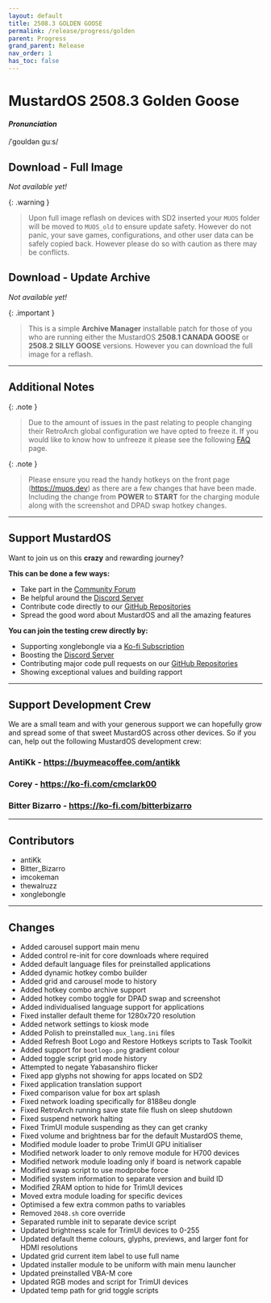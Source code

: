 ```yaml
---
layout: default
title: 2508.3 GOLDEN GOOSE
permalink: /release/progress/golden
parent: Progress
grand_parent: Release
nav_order: 1
has_toc: false
---
```


# MustardOS 2508.3 Golden Goose

#### _Pronunciation_

/ˈɡoʊldən ɡuːs/

## Download - Full Image

_Not available yet!_

{: .warning }
> Upon full image reflash on devices with SD2 inserted your `MUOS` folder will be moved to `MUOS_old` to ensure update
> safety. However do not panic, your save games, configurations, and other user data can be safely copied back. However
> please do so with caution as there may be conflicts.

## Download - Update Archive

_Not available yet!_

{: .important }
> This is a simple **Archive Manager** installable patch for those of you who are running either the MustardOS
> **2508.1 CANADA GOOSE** or **2508.2 SILLY GOOSE** versions. However you can download the full image for a reflash.

***

## Additional Notes

{: .note }
> Due to the amount of issues in the past relating to people changing their RetroArch global configuration
> we have opted to freeze it. If you would like to know how to unfreeze it please see
> the following [FAQ](https://community.muos.dev/t/my-retroarch-configuration-is-being-repressed/823) page.

{: .note }
> Please ensure you read the handy hotkeys on the front page (<a href="https://muos.dev">https://muos.dev</a>) as there
> are a few changes that have been made. Including the change from **POWER** to **START** for the charging module along
> with the screenshot and DPAD swap hotkey changes.

***

## Support MustardOS

Want to join us on this **crazy** and rewarding journey?

**This can be done a few ways:**

* Take part in the [Community Forum](https://community.muos.dev)
* Be helpful around the [Discord Server](https://discord.gg/muos)
* Contribute code directly to our [GitHub Repositories](https://github.com/MustardOS)
* Spread the good word about MustardOS and all the amazing features

**You can join the testing crew directly by:**

* Supporting xonglebongle via a [Ko-fi Subscription](https://ko-fi.com/xonglebongle)
* Boosting the [Discord Server](https://discord.gg/muos)
* Contributing major code pull requests on our [GitHub Repositories](https://github.com/MustardOS)
* Showing exceptional values and building rapport

***

## Support Development Crew

We are a small team and with your generous support we can hopefully grow and spread some of that sweet MustardOS
across other devices. So if you can, help out the following MustardOS development crew:

### AntiKk - <a href="https://buymeacoffee.com/antikk">https://buymeacoffee.com/antikk</a>

### Corey - <a href="https://ko-fi.com/cmclark00">https://ko-fi.com/cmclark00</a>

### Bitter Bizarro - <a href="https://ko-fi.com/bitterbizarro">https://ko-fi.com/bitterbizarro</a>

***

## Contributors

* antiKk
* Bitter_Bizarro
* imcokeman
* thewalruzz
* xonglebongle

***

## Changes

* Added carousel support main menu
* Added control re-init for core downloads where required
* Added default language files for preinstalled applications
* Added dynamic hotkey combo builder
* Added grid and carousel mode to history
* Added hotkey combo archive support
* Added hotkey combo toggle for DPAD swap and screenshot
* Added individualised language support for applications
* Fixed installer default theme for 1280x720 resolution
* Added network settings to kiosk mode
* Added Polish to preinstalled `mux_lang.ini` files
* Added Refresh Boot Logo and Restore Hotkeys scripts to Task Toolkit
* Added support for `bootlogo.png` gradient colour
* Added toggle script grid mode history
* Attempted to negate Yabasanshiro flicker
* Fixed app glyphs not showing for apps located on SD2
* Fixed application translation support
* Fixed comparison value for box art splash
* Fixed network loading specifically for 8188eu dongle
* Fixed RetroArch running save state file flush on sleep shutdown
* Fixed suspend network halting
* Fixed TrimUI module suspending as they can get cranky
* Fixed volume and brightness bar for the default MustardOS theme,
* Modified module loader to probe TrimUI GPU initialiser
* Modified network loader to only remove module for H700 devices
* Modified network module loading only if board is network capable
* Modified swap script to use modprobe force
* Modified system information to separate version and build ID
* Modified ZRAM option to hide for TrimUI devices
* Moved extra module loading for specific devices
* Optimised a few extra common paths to variables
* Removed `2048.sh` core override
* Separated rumble init to separate device script
* Updated brightness scale for TrimUI devices to 0-255
* Updated default theme colours, glyphs, previews, and larger font for HDMI resolutions
* Updated grid current item label to use full name
* Updated installer module to be uniform with main menu launcher
* Updated preinstalled VBA-M core
* Updated RGB modes and script for TrimUI devices
* Updated temp path for grid toggle scripts
